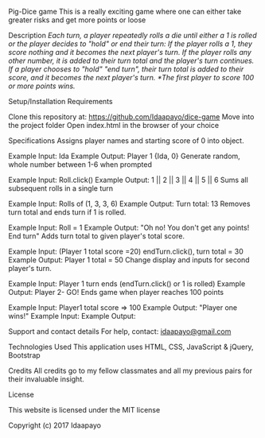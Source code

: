 Pig-Dice game
This is a really exciting game where one can either take greater risks and get more points or loose

Description
_Each turn, a player repeatedly rolls a die until either a 1 is rolled or the player decides to "hold" or end their turn:
If the player rolls a 1, they score nothing and it becomes the next player's turn.
If the player rolls any other number, it is added to their turn total and the player's turn continues.
If a player chooses to "hold" "end turn", their turn total is added to their score, and it becomes the next player's turn. *The first player to score 100 or more points wins._

Setup/Installation Requirements

Clone this repository at:
https://github.com/Idaapayo/dice-game
Move into the project folder
Open index.html in the browser of your choice

Specifications
Assigns player names and starting score of 0 into object.

Example Input: Ida
Example Output: Player 1 {Ida, 0}
Generate random, whole number between 1-6 when prompted

Example Input: Roll.click()
Example Output: 1 || 2 || 3 || 4 || 5 || 6
Sums all subsequent rolls in a single turn

Example Input: Rolls of (1, 3, 3, 6)
Example Output: Turn total: 13
Removes turn total and ends turn if 1 is rolled.

Example Input: Roll = 1
Example Output: "Oh no! You don't get any points! End turn"
Adds turn total to given player's total score.

Example Input: (Player 1 total score =20) endTurn.click(), turn total = 30
Example Output: Player 1 total = 50
Change display and inputs for second player's turn.

Example Input: Player 1 turn ends (endTurn.click() or 1 is rolled)
Example Output: Player 2- GO!
Ends game when player reaches 100 points

Example Input: Player1 total score => 100
Example Output: "Player one wins!"
Example Input:
Example Output:

Support and contact details
For help, contact:
idaapayo@gmail.com

Technologies Used
This application uses HTML, CSS, JavaScript & jQuery, Bootstrap

Credits
All credits go to my fellow classmates and all my previous pairs for their invaluable insight.

License

This website is licensed under the MIT license

Copyright (c) 2017 Idaapayo
